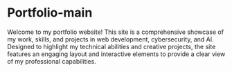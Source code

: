 # Portfolio-main
 Welcome to my portfolio website! This site is a comprehensive showcase of my work, skills, and projects in web development, cybersecurity, and AI. Designed to highlight my technical abilities and creative projects, the site features an engaging layout and interactive elements to provide a clear view of my professional capabilities.
